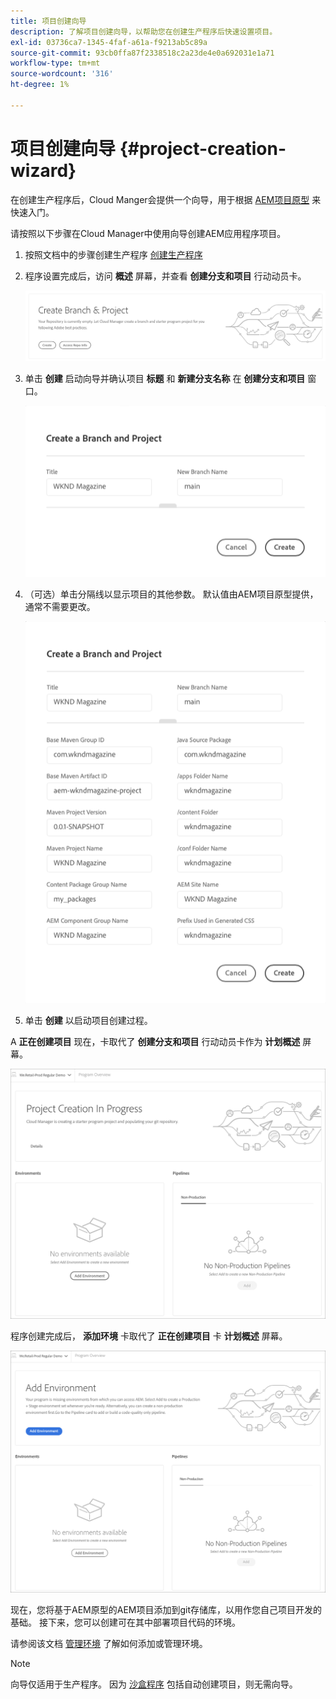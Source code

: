 ```yaml
---
title: 项目创建向导
description: 了解项目创建向导，以帮助您在创建生产程序后快速设置项目。
exl-id: 03736ca7-1345-4faf-a61a-f9213ab5c89a
source-git-commit: 93cb0ffa87f2338518c2a23de4e0a692031e1a71
workflow-type: tm+mt
source-wordcount: '316'
ht-degree: 1%

---
```


# 项目创建向导 {#project-creation-wizard}

在创建生产程序后，Cloud Manger会提供一个向导，用于根据 [AEM项目原型](https://experienceleague.adobe.com/docs/experience-manager-core-components/using/developing/archetype/overview.html) 来快速入门。

请按照以下步骤在Cloud Manager中使用向导创建AEM应用程序项目。

1. 按照文档中的步骤创建生产程序 [创建生产程序](creating-production-programs.md)

1. 程序设置完成后，访问 **概述** 屏幕，并查看 **创建分支和项目** 行动动员卡。

   ![向导的行动动员关怀](assets/create-wizard1.png)

1. 单击 **创建** 启动向导并确认项目 **标题** 和 **新建分支名称** 在 **创建分支和项目** 窗口。

   ![创建分支和项目](assets/create-wizard2.png)

1. （可选）单击分隔线以显示项目的其他参数。 默认值由AEM项目原型提供，通常不需要更改。

   ![其他项目参数](assets/create-wizard5.png)

1. 单击 **创建** 以启动项目创建过程。


A **正在创建项目** 现在，卡取代了 **创建分支和项目** 行动动员卡作为 **计划概述** 屏幕。

![正在创建项目](assets/create-wizard3.png)

程序创建完成后， **添加环境** 卡取代了 **正在创建项目** 卡 **计划概述** 屏幕。

![添加环境](assets/create-wizard4.png)

现在，您将基于AEM原型的AEM项目添加到git存储库，以用作您自己项目开发的基础。 接下来，您可以创建可在其中部署项目代码的环境。

请参阅该文档 [管理环境](/help/implementing/cloud-manager/manage-environments.md) 了解如何添加或管理环境。

>[!NOTE]
>
>向导仅适用于生产程序。 因为 [沙盒程序](introduction-sandbox-programs.md#auto-creation) 包括自动创建项目，则无需向导。